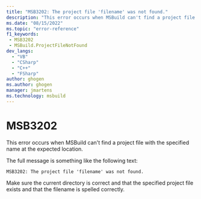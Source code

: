 ```yaml
---
title: "MSB3202: The project file 'filename' was not found."
description: "This error occurs when MSBuild can't find a project file with the specified name at the expected location."
ms.date: "08/15/2022"
ms.topic: "error-reference"
f1_keywords:
 - MSB3202
 - MSBuild.ProjectFileNotFound
dev_langs:
  - "VB"
  - "CSharp"
  - "C++"
  - "FSharp"
author: ghogen
ms.author: ghogen
manager: jmartens
ms.technology: msbuild
---
```

# MSB3202

This error occurs when MSBuild can't find a project file with the specified name at the expected location.

The full message is something like the following text:

```output
MSB3202: The project file 'filename' was not found.
```

Make sure the current directory is correct and that the specified project file exists and that the filename is spelled correctly.
